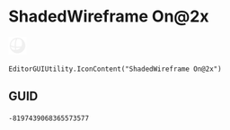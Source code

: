 # ShadedWireframe On@2x
![](/img/ShadedWireframe%20On@2x.png)

``` CSharp
EditorGUIUtility.IconContent("ShadedWireframe On@2x")
```
## GUID
```
-8197439068365573577
```
